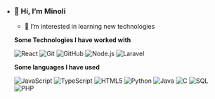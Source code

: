 
- <!-- 🌱 I’m currently learning ...
- 💞️ I’m looking to collaborate on ...
- 📫 How to reach me ...
-->


<!---
110min/110min is a ✨ special ✨ repository because its `README.md` (this file) appears on your GitHub profile.
You can click the Preview link to take a look at your changes.
--->

### 👋 Hi, I’m Minoli

- 👀 I’m interested in learning new technologies 

**Some Technologies I have worked with**

![React](https://img.shields.io/badge/-React-000000?style=flat&logo=React&logoColor=61DAFB)
![Git](https://img.shields.io/badge/-Git-000000?style=flat&logo=git&logoColor=F05032)
![GitHub](https://img.shields.io/badge/-GitHub-000000?style=flat&logo=github&logoColor=FFFFFF)
![Node.js](https://img.shields.io/badge/-Node.js-000000?style=flat&logo=node.js&logoColor=339933)
![Laravel](https://img.shields.io/badge/-Laravel-000000?style=flat&logo=laravel&logoColor=FF0000)


**Some languages I have used**

![JavaScript](https://img.shields.io/badge/-JavaScript-000000?style=flat&logo=javascript)
![TypeScript](https://img.shields.io/badge/-TypeScript-000000?style=flat&logo=typescript&logoColor=007ACC)
![HTML5](https://img.shields.io/badge/-HTML5-000000?style=flat&logo=HTML5)
![Python](https://img.shields.io/badge/-Python-000000?style=flat&logo=python)
![Java](https://img.shields.io/badge/-Java-000000?style=flat&logo=Java&logoColor=007396)
![C](https://img.shields.io/badge/-C-000000?style=flat&logo=C)
![SQL](https://img.shields.io/badge/-SQL-000000?style=flat&logo=MySQL)
![PHP](https://img.shields.io/badge/-PHP-000000?style=flat&logo=PHP)


<!-- [![Top Langs](https://github-readme-stats.vercel.app/api/top-langs/?username=110min&theme=dark)](https://github.com/110min/github-readme-stats) -->
